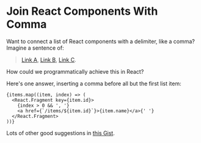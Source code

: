 # Join React Components With Comma

Want to connect a list of React components with a delimiter, like a comma? Imagine a sentence of:

> <a href="#">Link A</a>, <a href="#">Link B</a>, <a href="#">Link C</a>.

How could we programmatically achieve this in React?

Here's one answer, inserting a comma before all but the first list item:

```tsx
{items.map((item, index) => (
  <React.Fragment key={item.id}>
    {index > 0 && ', '}
    <a href={`/items/${item.id}`}>{item.name}</a>{' '}
  </React.Fragment>
))}
```

Lots of other good suggestions in [this Gist](https://gist.github.com/granmoe/274c299b792b039deecfb619753ea32c).
